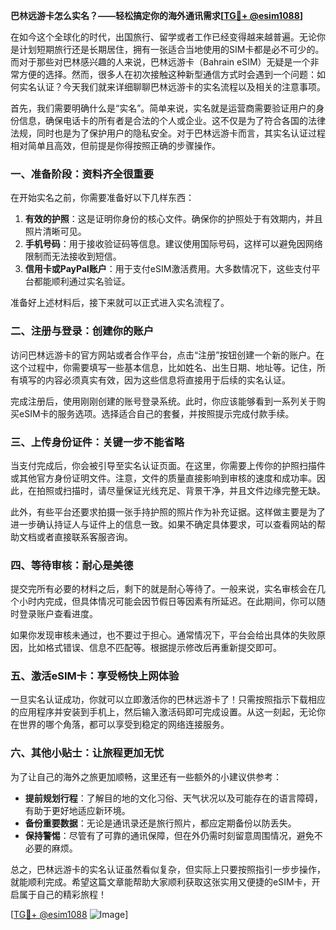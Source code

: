 **巴林远游卡怎么实名？——轻松搞定你的海外通讯需求[[TG💪+ @esim1088](https://t.me/s/esim1088)]**

在如今这个全球化的时代，出国旅行、留学或者工作已经变得越来越普遍。无论你是计划短期旅行还是长期居住，拥有一张适合当地使用的SIM卡都是必不可少的。而对于那些对巴林感兴趣的人来说，巴林远游卡（Bahrain eSIM）无疑是一个非常方便的选择。然而，很多人在初次接触这种新型通信方式时会遇到一个问题：如何实名认证？今天我们就来详细聊聊巴林远游卡的实名流程以及相关的注意事项。

首先，我们需要明确什么是“实名”。简单来说，实名就是运营商需要验证用户的身份信息，确保电话卡的所有者是合法的个人或企业。这不仅是为了符合各国的法律法规，同时也是为了保护用户的隐私安全。对于巴林远游卡而言，其实名认证过程相对简单且高效，但前提是你得按照正确的步骤操作。

### 一、准备阶段：资料齐全很重要

在开始实名之前，你需要准备好以下几样东西：

1. **有效的护照**：这是证明你身份的核心文件。确保你的护照处于有效期内，并且照片清晰可见。
2. **手机号码**：用于接收验证码等信息。建议使用国际号码，这样可以避免因网络限制而无法接收到短信。
3. **信用卡或PayPal账户**：用于支付eSIM激活费用。大多数情况下，这些支付平台都能顺利通过实名验证。

准备好上述材料后，接下来就可以正式进入实名流程了。

### 二、注册与登录：创建你的账户

访问巴林远游卡的官方网站或者合作平台，点击“注册”按钮创建一个新的账户。在这个过程中，你需要填写一些基本信息，比如姓名、出生日期、地址等。记住，所有填写的内容必须真实有效，因为这些信息将直接用于后续的实名认证。

完成注册后，使用刚刚创建的账号登录系统。此时，你应该能够看到一系列关于购买eSIM卡的服务选项。选择适合自己的套餐，并按照提示完成付款手续。

### 三、上传身份证件：关键一步不能省略

当支付完成后，你会被引导至实名认证页面。在这里，你需要上传你的护照扫描件或其他官方身份证明文件。注意，文件的质量直接影响到审核的速度和成功率。因此，在拍照或扫描时，请尽量保证光线充足、背景干净，并且文件边缘完整无缺。

此外，有些平台还要求拍摄一张手持护照的照片作为补充证据。这样做主要是为了进一步确认持证人与证件上的信息一致。如果不确定具体要求，可以查看网站的帮助文档或者直接联系客服咨询。

### 四、等待审核：耐心是美德

提交完所有必要的材料之后，剩下的就是耐心等待了。一般来说，实名审核会在几个小时内完成，但具体情况可能会因节假日等因素有所延迟。在此期间，你可以随时登录账户查看进度。

如果你发现审核未通过，也不要过于担心。通常情况下，平台会给出具体的失败原因，比如格式错误、信息不匹配等。根据提示修改后再重新提交即可。

### 五、激活eSIM卡：享受畅快上网体验

一旦实名认证成功，你就可以立即激活你的巴林远游卡了！只需按照指示下载相应的应用程序并安装到手机上，然后输入激活码即可完成设置。从这一刻起，无论你在世界的哪个角落，都可以享受到稳定的网络连接服务。

### 六、其他小贴士：让旅程更加无忧

为了让自己的海外之旅更加顺畅，这里还有一些额外的小建议供参考：

- **提前规划行程**：了解目的地的文化习俗、天气状况以及可能存在的语言障碍，有助于更好地适应新环境。
- **备份重要数据**：无论是通讯录还是旅行照片，都应定期备份以防丢失。
- **保持警惕**：尽管有了可靠的通讯保障，但在外仍需时刻留意周围情况，避免不必要的麻烦。

总之，巴林远游卡的实名认证虽然看似复杂，但实际上只要按照指引一步步操作，就能顺利完成。希望这篇文章能帮助大家顺利获取这张实用又便捷的eSIM卡，开启属于自己的精彩旅程！

[[TG💪+ @esim1088](https://t.me/s/esim1088) ![Image](https://i.postimg.cc/4NQfJmqS/Snipaste-2025-05-13-00-14-12.png)]